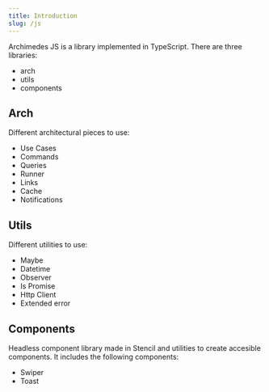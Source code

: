 ```yaml
---
title: Introduction
slug: /js
---
```


Archimedes JS is a library implemented in TypeScript. There are three libraries:

-   arch
-   utils
-   components

## Arch

Different architectural pieces to use:

-   Use Cases
-   Commands
-   Queries
-   Runner
-   Links
-   Cache
-   Notifications

## Utils

Different utilities to use:

-   Maybe
-   Datetime
-   Observer
-   Is Promise
-   Http Client
-   Extended error

## Components

Headless component library made in Stencil and utilities to create accesible components. It includes the following components:

-   Swiper
-   Toast
